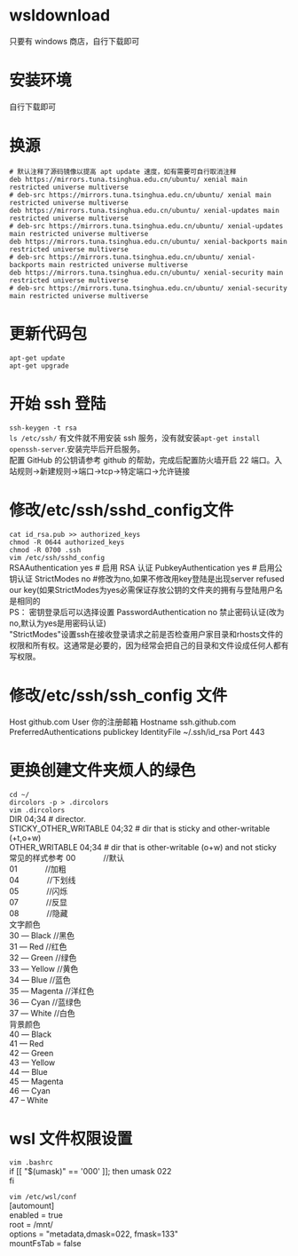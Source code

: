 # wsldownload

只要有 windows 商店，自行下载即可

# 安装环境

自行下载即可

# 换源

    # 默认注释了源码镜像以提高 apt update 速度，如有需要可自行取消注释
    deb https://mirrors.tuna.tsinghua.edu.cn/ubuntu/ xenial main restricted universe multiverse
    # deb-src https://mirrors.tuna.tsinghua.edu.cn/ubuntu/ xenial main restricted universe multiverse
    deb https://mirrors.tuna.tsinghua.edu.cn/ubuntu/ xenial-updates main restricted universe multiverse
    # deb-src https://mirrors.tuna.tsinghua.edu.cn/ubuntu/ xenial-updates main restricted universe multiverse
    deb https://mirrors.tuna.tsinghua.edu.cn/ubuntu/ xenial-backports main restricted universe multiverse
    # deb-src https://mirrors.tuna.tsinghua.edu.cn/ubuntu/ xenial-backports main restricted universe multiverse
    deb https://mirrors.tuna.tsinghua.edu.cn/ubuntu/ xenial-security main restricted universe multiverse
    # deb-src https://mirrors.tuna.tsinghua.edu.cn/ubuntu/ xenial-security main restricted universe multiverse

# 更新代码包

`apt-get update`  
`apt-get upgrade`

# 开始 ssh 登陆
`ssh-keygen -t rsa`  
`ls /etc/ssh/` 有文件就不用安装 ssh 服务，没有就安装`apt-get install openssh-server`.安装完毕后开启服务。  
配置 GitHub 的公钥请参考 github 的帮助，完成后配置防火墙开启 22 端口。入站规则->新建规则->端口->tcp->特定端口->允许链接  

# 修改/etc/ssh/sshd_config文件
`cat id_rsa.pub >> authorized_keys`  
`chmod -R 0644 authorized_keys`  
`chmod -R 0700 .ssh`  
`vim /etc/ssh/sshd_config`  
RSAAuthentication yes        # 启用 RSA 认证
PubkeyAuthentication yes     # 启用公钥认证
StrictModes no   #修改为no,如果不修改用key登陆是出现server refused our key(如果StrictModes为yes必需保证存放公钥的文件夹的拥有与登陆用户名是相同的  
PS： 密钥登录后可以选择设置 PasswordAuthentication no  禁止密码认证(改为no,默认为yes是用密码认证)  
"StrictModes"设置ssh在接收登录请求之前是否检查用户家目录和rhosts文件的权限和所有权。这通常是必要的，因为经常会把自己的目录和文件设成任何人都有写权限。  


# 修改/etc/ssh/ssh_config 文件

Host github.com
User 你的注册邮箱
Hostname ssh.github.com
PreferredAuthentications publickey
IdentityFile ~/.ssh/id_rsa
Port 443

# 更换创建文件夹烦人的绿色

`cd ~/`  
`dircolors -p > .dircolors`  
`vim .dircolors`  
DIR 04;34 # director.  
STICKY_OTHER_WRITABLE 04;32 # dir that is sticky and other-writable (+t,o+w)  
OTHER_WRITABLE 04;34 # dir that is other-writable (o+w) and not sticky  
常见的样式参考
00 　　　 //默认  
01 　　 　//加粗  
04 　 　　//下划线  
05 　 　　//闪烁  
07 　 　　//反显  
08 　 　　//隐藏  
文字颜色  
30 — Black //黑色  
31 — Red //红色  
32 — Green //绿色  
33 — Yellow //黄色  
34 — Blue //蓝色  
35 — Magenta //洋红色  
36 — Cyan //蓝绿色  
37 — White //白色  
背景颜色  
40 — Black  
41 — Red  
42 — Green  
43 — Yellow  
44 — Blue  
45 — Magenta  
46 — Cyan  
47 – White

# wsl 文件权限设置

`vim .bashrc`  
if [[ "$(umask)" == '000' ]]; then
umask 022  
fi

`vim /etc/wsl/conf`  
[automount]  
enabled = true  
root = /mnt/  
options = "metadata,dmask=022, fmask=133"  
mountFsTab = false
